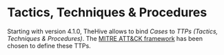 # Tactics, Techniques & Procedures

Starting with version 4.1.0, TheHive allows to bind _Cases_ to _TTPs (Tactics, Techniques & Procedures)_. The [MITRE ATT&CK framework](https://attack.mitre.org/) has been chosen to define these TTPs.
